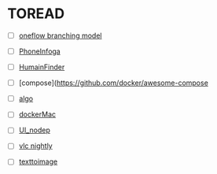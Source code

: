 # TOREAD

- [ ] [oneflow branching model](https://www.endoflineblog.com/oneflow-a-git-branching-model-and-workflow#oneflow-advantages)
- [ ] [PhoneInfoga](https://github.com/sundowndev/PhoneInfoga)
- [ ] [HumainFinder](https://github.com/qeeqbox/social-analyzer)
- [ ] [compose](https://github.com/docker/awesome-compose
- [ ] [algo](https://github.com/TheAlgorithms/C)
- [ ] [dockerMac](https://github.com/sickcodes/Docker-OSX)

- [ ] [UI_nodep](https://github.com/Immediate-Mode-UI/Nuklear)
- [ ] [vlc nightly](https://www.youtube.com/watch?v=5a1dR_BylI0)
- [ ] [texttoimage](https://github.com/eps696/aphantasia)
